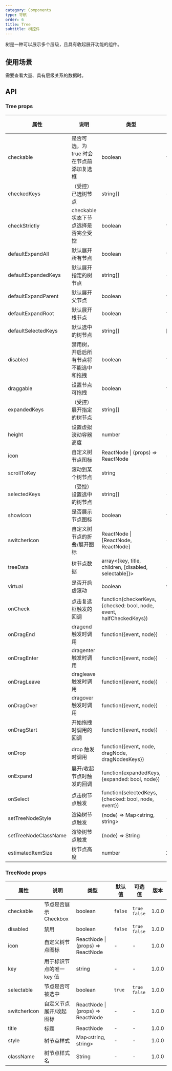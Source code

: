 ```yaml
---
category: Components
type: 导航
order: 6
title: Tree
subtitle: 树控件
---
```


树是一种可以展示多个层级，且具有收起展开功能的组件。

## 使用场景

需要查看大量、具有层级关系的数据时。

## API 
### Tree props

| 属性 | 说明 | 类型 | 默认值 | 可选值 | 版本 |
| --- | --- | --- | --- | --- | --- |
| checkable | 是否可选，为 true 时会在节点前添加复选框 | boolean | `false` | `true` `false` | 1.0.0 |
| checkedKeys | （受控）已选树节点 | string[] | - | - | 1.0.0 |
| checkStrictly | checkable 状态下节点选择是否完全受控 | boolean | `false` | `true` `false` | 1.0.0 |
| defaultExpandAll | 默认展开所有节点 | boolean | `false` | `true` `false` | 1.0.0 |
| defaultExpandedKeys | 默认展开指定的树节点 | string[] | - | - | 1.0.0 |
| defaultExpandParent | 默认展开父节点 | boolean | `false` | `true` `false` | 1.0.0 |
| defaultExpandRoot | 默认展开根节点 | boolean | `false` | `true` `false` | 1.0.0 |
| defaultSelectedKeys | 默认选中的树节点 | string[] | [] | - | 1.0.0 |
| disabled | 禁用树，开启后所有节点将不能选中和拖拽 | boolean | `false` | `true` `false` | 1.0.0 |
| draggable | 设置节点可拖拽 | boolean | `false` | `true` `false` | 1.0.0 |
| expandedKeys | （受控）展开指定的树节点 | string[] | - | - | 1.0.0 |
| height | 设置虚拟滚动容器高度 | number | - | - | 1.0.0 |
| icon | 自定义树节点图标 | ReactNode \| (props) => ReactNode | - | - | 1.0.0 |
| scrollToKey | 滚动到某个树节点 | string | - | - | 1.0.0 |
| selectedKeys | （受控）设置选中的树节点 | string[] | - | - | 1.0.0 |
| showIcon | 是否展示节点图标 | boolean | `false` | `true` `false` | 1.0.0 |
| switcherIcon | 自定义树节点的折叠/展开图标 | ReactNode \| \[ReactNode, ReactNode\] | - | - | 1.0.0 |
| treeData | 树节点数据 | array<{key, title, children, [disabled, selectable]}> | - | - | 1.0.0 |
| virtual | 是否开启虚滚动 | boolean | `true` | `true` `false` | 1.0.0 |
| onCheck | 点击复选框触发的回调 | function(checkerKeys, {checked: bool, node, event, halfCheckedKeys}) | - | - | 1.0.0 |
| onDragEnd | dragend 触发时调用 | function({event, node}) | - | - | 1.0.0 |
| onDragEnter | dragenter 触发时调用 | function({event, node}) | - | - | 1.0.0 |
| onDragLeave | dragleave 触发时调用 | function({event, node}) | - | - | 1.0.0 |
| onDragOver | dragover 触发时调用 | function({event, node}) | - | - | 1.0.0 |
| onDragStart | 开始拖拽时调用的回调 | function({event, node}) | - | - | 1.0.0 |
| onDrop | drop 触发时调用 | function({event, node, dragNode, dragNodesKeys}) | - | - | 1.0.0 |
| onExpand | 展开/收起节点时触发的回调 | function(expandedKeys, {expanded: bool, node}) | - | - | 1.0.0 |
| onSelect | 点击树节点触发 | function(selectedKeys, {checked: bool, node, event}) | - | - | 1.0.0 |
| setTreeNodeStyle | 渲染树节点触发 | (node) => Map<string, string> | - | - | 1.0.0 |
| setTreeNodeClassName | 渲染树节点触发 | (node) => String | - | - | 1.0.0 |
| estimatedItemSize | 树节点高度 | number | 28 | - | 1.0.0 |

### TreeNode props

| 属性         | 说明                      | 类型                              | 默认值  | 可选值         | 版本   |
| ------------ | ------------------------- | --------------------------------- | ------- | -------------- | ------ |
| checkable    | 节点是否展示 Checkbox     | boolean                           | `false` | `true` `false` | 1.0.0 |
| disabled     | 禁用                      | boolean                           | `false` | `true` `false` | 1.0.0 |
| icon         | 自定义树节点图标          | ReactNode \| (props) => ReactNode | -       | -              | 1.0.0 |
| key          | 用于标识节点的唯一 key 值 | string                            | -       | -              | 1.0.0 |
| selectable   | 节点是否可被选中          | boolean                           | `true`  | `true` `false` | 1.0.0 |
| switcherIcon | 自定义节点展开/收起图标   | ReactNode \| (props) => ReactNode | -       | -              | 1.0.0 |
| title        | 标题                      | ReactNode                         | -       | -              | 1.0.0 |
| style | 树节点样式 | Map<string, string> | - | - | 1.0.0 |
| className | 树节点样式名 | String | - | - | 1.0.0 |
